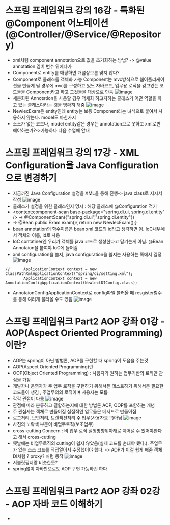 # 스프링 프레임워크 강의 16강 - 특화된 @Component 어노테이션 (@Controller/@Service/@Repository)
* xml처럼 component annotation으로 값을 초기화하는 방법? -> @value annotation 멤버 변수 위에다가
* Component로 entity를 매핑하면 개념상으론 맞지 않다?
* Component로 클래스들 객체화 가능 Component는 mvc방식으로 웹어플리케이션을 만들게 될 경우에 mvc를 구성하고 있느 자바코드, 업무용 로직을 갖고있는 코드들을 Component라고 하고  그것들을 대상으로 만듬
![image](https://user-images.githubusercontent.com/40667871/219932747-9eb5acf3-293b-4c0e-8ff7-8ca40b965a68.png)
* 세분화된 Annotation을 사용할 경우 객체화 하고자하는 클래스가 어떤 역할을 하고 있는 클래스다라는 것을 명확히 해줌
![image](https://user-images.githubusercontent.com/40667871/219932812-a79cfda6-cf6e-4bc5-9073-9696f1cd705c.png)
* NewlecExam은 entity인데 entity는 보통 Component라는 녀석으로 붙여서 사용하지 않는다. model도 마찬가지
* 소스가 없는 코드나, model entity같은 경우는 annotation으로 못하고 xml로만 해야하는가?->가능하다 다음 수업에 안내

# 스프링 프레임워크 강의 17강 - XML Configuration을 Java Configuration으로 변경하기
* 지금까진 Java Configuration 설정을 XML을 통해 진행-> java class로 지시서 작성
![image](https://user-images.githubusercontent.com/40667871/219933194-2907a960-086f-4a57-ab64-975c985b2e7e.png)
* 클래스가 설정을 위한 클래스인지 명시 : 해당 클래스에 @Configuration 적기
* <context:component-scan base-package="spring.di.ui, spring.di.entity" /> -> @ComponentScan({"spring.di.ui","spring.di.entity"})
* <bean id="exam" class="spring.di.entity.NewlecExam" /> -> @Bean public Exam exam(){ return new NewlecExam();}
* bean annotation의 함수이름은 bean xml 코드의 id라고 생각하면 됨. IoC내부에서 객체의 이름, id로 사용
* IoC contatiner엔 우리가 객체를 java 코드로 생성한다고 담기는게 아님.  @Bean Annotaion을 붙여야 IoC에 들어감
* xml configuration을 쓸지, java configuration을 쓸지는 사용하는 쪽에서 결정
![image](https://user-images.githubusercontent.com/40667871/219933581-3edbd579-03ee-4caa-b52d-5d59a292c439.png)
```
//		ApplicationContext context = new ClassPathXmlApplicationContext("spring/di/setting.xml");
		ApplicationContext context = new AnnotationConfigApplicationContext(NewlectDIConfig.class);
```
* AnnotaionConfigApplicationContext로 config파일 불러올 때 resgister함수를 통해 여러개 불러올 수도 있음
![image](https://user-images.githubusercontent.com/40667871/219933714-c992cff7-0120-4d79-a689-d3e28b4e2142.png)

# 스프링 프레임워크 Part2 AOP 강좌 01강 - AOP(Aspect Oriented Programming) 이란?
* AOP는 spring이 아닌 방법론, AOP를 구현할 때 spring이 도움을 주는것
* AOP(Aspect Oriented Programming)란
* OOP(Object Oriented Programming) : 사용자가 원하는 업무기반의 로직만 관심을 가짐
* 개발자나 운영자가 주 업무 로직을 구현하기 위해서든 테스트하기 위해서든 필요한 코드들이 생김 , 주업무외의 로직이며 사용자는 모름
* 각각 관점이 다름
![image](https://user-images.githubusercontent.com/40667871/219934513-e6477458-00f8-4297-9bd5-329cbbea89f6.png)
* 관점에 따라 분류하고 결합하는지에 대한 방법론 AOP, OOP를 포함하는 개념
* 주 관심사는 객체로 만들어짐 실질적인 업무들은 메서드로 만들어짐
* 로그처리, 보안처리, 트랜잭션처리 주 업무(사용자요구)아님
![image](https://user-images.githubusercontent.com/40667871/219935330-7a529305-f873-45a5-b2ea-dbf300dd1a2f.png)
* 사진의 노락색 부분이 비업무로직(보조업무)
* cross-cutting Concern : 비 업무 로직 실행방향위아래로 떼어낼 수 있어야한다고 해서 cross-cutting
* 옛날에는 비업무로직의 cutting이 쉽지 않았음(실제 코드를 손대야 했다.). 주업무가 있는 소스 코드를 직접열어서 수정했어야 했다. -> AOP가 이걸 쉽게 해줌 객체DI처럼
? proxy? 처럼 동작
![image](https://user-images.githubusercontent.com/40667871/219935504-55d5e4b4-0f66-4347-8644-d3c19d8b47a7.png)
* 서블릿필터랑 비슷한듯?
* spring없이 자바만으로도 AOP 구현 가능하긴 하다

# 스프링 프레임워크 Part2 AOP 강좌 02강 - AOP 자바 코드 이해하기
*


 
